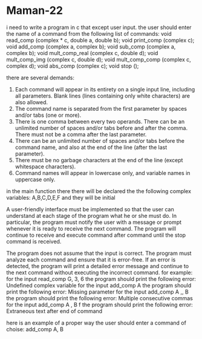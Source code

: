 # Maman-22

i need to write a program in c that except user input. the user should enter the name of a command from the following list of commands:
void read_comp (complex * c, double a, double b);
void print_comp (complex c);
void add_comp (complex a, complex b);
void sub_comp (complex a, complex b);
void mult_comp_real (complex c, double d);
void mult_comp_img (complex c, double d);
void mult_comp_comp (complex c, complex d);
void abs_comp (complex c);
void stop ();

there are several demands:
1. Each command will appear in its entirety on a single input line, including all parameters. Blank lines (lines containing only white characters) are also allowed.
2. The command name is separated from the first parameter by spaces and/or tabs (one or more).
3. There is one comma between every two operands. There can be an unlimited number of spaces and/or tabs before and after the comma. There must not be a comma after the last parameter.
4. There can be an unlimited number of spaces and/or tabs before the command name, and also at the end of the line (after the last parameter).
5. There must be no garbage characters at the end of the line (except whitespace characters).
6. Command names will appear in lowercase only, and variable names in uppercase only.

in the main function there there will be declared the the following complex variables: A,B,C,D,E,F and they will be initial

A user-friendly interface must be implemented so that the user can understand at each stage of the program what he or she must do. In particular, the program must notify the user with a message or prompt whenever it is ready to receive the next command. The program will continue to receive and execute command after command until the stop command is received.

The program does not assume that the input is correct. The program must analyze each command and ensure that it is error-free. If an error is detected, the program will print a detailed error message and continue to the next command without executing the incorrect command. for example: 
for the input read_comp G, 3, 6 the program should print the following error: Undefined complex variable
for the input add_comp A the program should print the following error:  Missing parameter 
for the input add_comp A ,, B the program should print the following error: Multiple consecutive commas
for the input add_comp A , B f the program should print the following error: Extraneous text after end of command

here is an example of a proper way the user should enter a command of choise:
add_comp A, B
